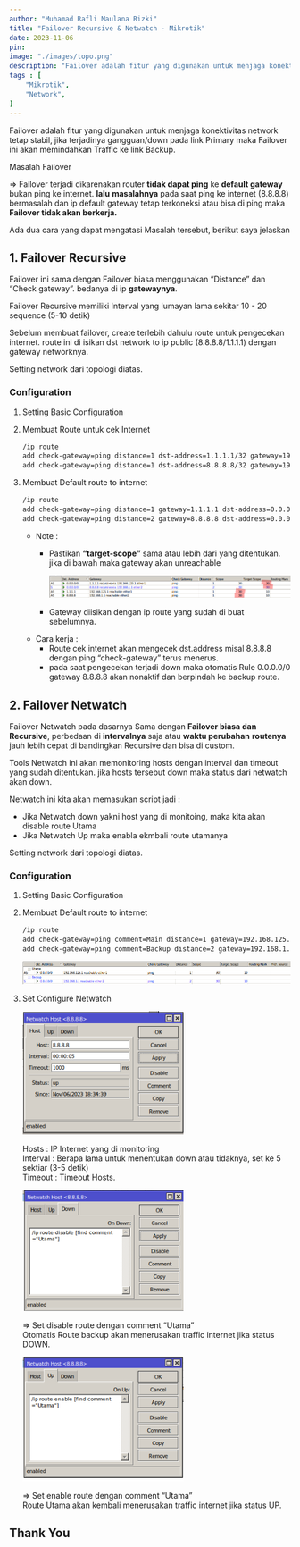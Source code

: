 ```yaml
---
author: "Muhamad Rafli Maulana Rizki"
title: "Failover Recursive & Netwatch - Mikrotik"
date: 2023-11-06
pin: 
image: "./images/topo.png"
description: "Failover adalah fitur yang digunakan untuk menjaga konektivitas network tetap stabil, jika terjadinya gangguan/down pada link Primary maka Failover ini akan memindahkan Traffic ke link Backup"
tags : [
    "Mikrotik",
    "Network",
]
---
```


Failover adalah fitur yang digunakan untuk menjaga konektivitas network tetap stabil, jika terjadinya gangguan/down pada link Primary maka Failover ini akan memindahkan Traffic ke link Backup.

Masalah Failover

⇒ Failover terjadi dikarenakan router **tidak dapat ping** ke **default gateway** bukan ping ke internet. **lalu** **masalahnya** pada saat ping ke internet (8.8.8.8) bermasalah dan ip default gateway tetap terkoneksi atau bisa di ping maka **Failover tidak akan berkerja.**

Ada dua cara yang dapat mengatasi Masalah tersebut, berikut saya jelaskan

## 1. Failover Recursive

Failover ini sama dengan Failover biasa menggunakan “Distance” dan “Check gateway”. bedanya di ip **gatewaynya**. 

Failover Recursive memiliki Interval yang lumayan lama sekitar 10 - 20 sequence (5-10 detik)

Sebelum membuat failover, create terlebih dahulu route untuk pengecekan internet. route ini di isikan dst network to ip public (8.8.8.8/1.1.1.1) dengan gateway networknya.

Setting network dari topologi diatas.

### Configuration

1. Setting Basic Configuration
2. Membuat Route untuk cek Internet
    
    ```bash
    /ip route
    add check-gateway=ping distance=1 dst-address=1.1.1.1/32 gateway=192.168.125.1
    add check-gateway=ping distance=1 dst-address=8.8.8.8/32 gateway=192.168.1.1
    ```
    
3. Membuat Default route to internet
    
    ```bash
    /ip route
    add check-gateway=ping distance=1 gateway=1.1.1.1 dst-address=0.0.0.0/0 target-scope=30
    add check-gateway=ping distance=2 gateway=8.8.8.8 dst-address=0.0.0.0/0 target-scope=30
    ```
    
    - Note :
        - Pastikan **“target-scope”** sama atau lebih dari yang ditentukan.
        jika di bawah maka gateway akan unreachable
            
            ![recursive.png](./images/recursive.png)
            
        - Gateway diisikan dengan ip route yang sudah di buat sebelumnya.
    - Cara kerja :
        - Route cek internet akan mengecek dst.address misal 8.8.8.8 dengan ping “check-gateway” terus menerus.
        - pada saat pengecekan terjadi down maka otomatis Rule 0.0.0.0/0 gateway 8.8.8.8 akan nonaktif dan berpindah ke backup route.

## 2. Failover Netwatch

Failover Netwatch pada dasarnya Sama dengan **Failover biasa dan Recursive**, perbedaan di **intervalnya** saja atau **waktu perubahan** **routenya** jauh lebih cepat di bandingkan Recursive dan bisa di custom.

Tools Netwatch ini akan memonitoring hosts dengan interval dan timeout yang sudah ditentukan. jika hosts tersebut down maka status dari netwatch akan down.

Netwatch ini kita akan memasukan script jadi :

- Jika Netwatch down yakni host yang di monitoing, maka kita akan disable route Utama
- Jika Netwatch Up maka enabla ekmbali route utamanya

Setting network dari topologi diatas.

### Configuration

1. Setting Basic Configuration
2. Membuat Default route to internet
    
    ```bash
    /ip route
    add check-gateway=ping comment=Main distance=1 gateway=192.168.125.1 dst-address=0.0.0.0/0 
    add check-gateway=ping comment=Backup distance=2 gateway=192.168.1.1 dst-address=0.0.0.0/0
    ```
    
    ![routenetwatch.png](./images/routenetwatch.png)
    
3. Set Configure Netwatch
    
    <img src="./images/netwatch1.png" alt="netwatch1" style="width: 60%;">
    
    Hosts : IP Internet yang di monitoring <br>
    Interval : Berapa lama untuk menentukan down atau tidaknya, set ke 5 sektiar (3-5 detik) <br>
    Timeout : Timeout Hosts. 

    <img src="./images/netwatch2.png" alt="netwatch2" style="width: 60%;">

    ⇒ Set disable route dengan comment “Utama” <br>
    Otomatis Route backup akan menerusakan traffic internet jika status DOWN.
    
    <img src="./images/netwatch3.png" alt="netwatch3" style="width: 60%;">

    ⇒ Set enable route dengan comment “Utama” <br>
    Route Utama akan kembali menerusakan traffic internet jika status UP.
    

## Thank You